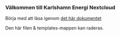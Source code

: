 ### Välkommen till Karlshamn Energi Nextcloud

Börja med att läsa igenom [det här dokumentet](Karlshamn%20Energi%20Nextcloud/README.md?fileId=1476)

Den här filen & templates-mappen kan raderas. 
